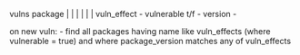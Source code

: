 

vulns 		package
	|		|
	|		|
	|		|
	vuln_effect
		- vulnerable t/f
		- version
		- 


on new vuln:
	- find all packages having name like vuln_effects (where vulnerable = true) 
		and where package_version matches any of vuln_effects


